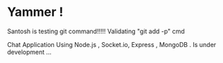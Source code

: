 Yammer !
======
Santosh is testing git command!!!!!
Validating "git add -p" cmd



Chat Application Using Node.js , Socket.io, Express , MongoDB .
Is under development ...
